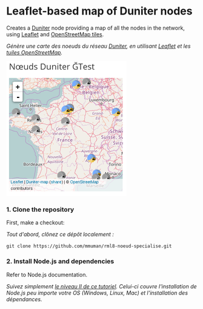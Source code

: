 # Leaflet-based map of Duniter nodes

Creates a [Duniter](http://en.duniter.org/) node providing a map of all the nodes in the network, using [Leaflet](http://leafletjs.com/) and [OpenStreetMap tiles](https://wiki.openstreetmap.org/wiki/Tiles#Servers).

*Génère une carte des noeuds du réseau [Duniter](http://fr.duniter.org/), en utilisant [Leaflet](http://leafletjs.com/) et les [tuiles OpenStreetMap](https://wiki.openstreetmap.org/wiki/Tiles#Servers).*

![screenshot](shot_duniter_map.png)

### 1. Clone the repository

First, make a checkout: 

*Tout d'abord, clônez ce dépôt localement :*

    git clone https://github.com/mmuman/rml8-noeud-specialise.git

### 2. Install Node.js and dependencies

Refer to Node.js documentation.

*Suivez simplement [le niveau II de ce tutoriel](https://github.com/duniter/duniter/blob/master/doc/contribute-french.md#niveau-ii--exécuter-les-tests-unitaires). Celui-ci couvre l'installation de Node.js peu importe votre OS (Windows, Linux, Mac) et l'installation des dépendances.*

